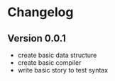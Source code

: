# Changelog

## Version 0.0.1

- create basic data structure
- create basic compiler
- write basic story to test syntax


